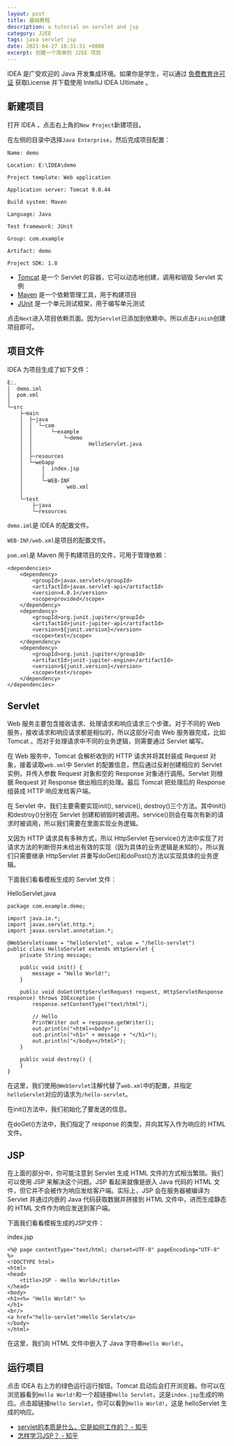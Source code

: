 ```yaml
---
layout: post
title: 基础教程
description: a tutorial on servlet and jsp
category: J2EE
tags: java servlet jsp
date: 2021-04-27 18:31:51 +0800
excerpt: 创建一个简单的 J2EE 项目
---
```


IDEA 是广受欢迎的 Java 开发集成环境。如果你是学生，可以通过 [免费教育许可证](https://www.jetbrains.com/zh-cn/community/education/#students) 获取License 并下载使用 IntelliJ IDEA Ultimate 。

## 新建项目

打开 IDEA ，点击右上角的`New Project`新建项目。

在左侧的目录中选择`Java Enterprise`，然后完成项目配置：

```
Name: demo

Location: E:\IDEA\demo

Project template: Web application

Application server: Tomcat 9.0.44

Build system: Maven

Language: Java

Test framework: JUnit

Group: com.example

Artifact: demo

Project SDK: 1.8
```

- [Tomcat](https://tomcat.apache.org/) 是一个 Servlet 的容器，它可以动态地创建，调用和销毁 Servlet 实例
- [Maven](http://maven.apache.org/) 是一个依赖管理工具，用于构建项目
- [JUnit](https://junit.org/junit5/) 是一个单元测试框架，用于编写单元测试

点击`Next`进入项目依赖页面。因为`Servlet`已添加到依赖中。所以点击`Finish`创建项目即可。

## 项目文件

IDEA 为项目生成了如下文件：

```
E:.
│  demo.iml
│  pom.xml
│
└─src
    ├─main
    │  ├─java
    │  │  └─com
    │  │      └─example
    │  │          └─demo
    │  │                  HelloServlet.java
    │  │
    │  ├─resources
    │  └─webapp
    │      │  index.jsp
    │      │
    │      └─WEB-INF
    │              web.xml
    │
    └─test
        ├─java
        └─resources
```

`demo.iml`是 IDEA 的配置文件。

`WEB-INF/web.xml`是项目的配置文件。

`pom.xml`是 Maven 用于构建项目的文件，可用于管理依赖：

```
<dependencies>
    <dependency>
        <groupId>javax.servlet</groupId>
        <artifactId>javax.servlet-api</artifactId>
        <version>4.0.1</version>
        <scope>provided</scope>
    </dependency>
    <dependency>
        <groupId>org.junit.jupiter</groupId>
        <artifactId>junit-jupiter-api</artifactId>
        <version>${junit.version}</version>
        <scope>test</scope>
    </dependency>
    <dependency>
        <groupId>org.junit.jupiter</groupId>
        <artifactId>junit-jupiter-engine</artifactId>
        <version>${junit.version}</version>
        <scope>test</scope>
    </dependency>
</dependencies>
```

## Servlet

Web 服务主要包含接收请求、处理请求和响应请求三个步骤。对于不同的 Web 服务，接收请求和响应请求都是相似的，所以这部分可由 Web 服务器完成，比如 Tomcat 。而对于处理请求中不同的业务逻辑，则需要通过 Servlet 编写。

在 Web 服务中，Tomcat 会解析收到的 HTTP 请求并将其封装成 Request 对象，接着读取`web.xml`中 Servlet 的配置信息，然后通过反射创建相应的 Servlet 实例，并传入参数 Request 对象和空的 Response 对象进行调用。Servlet 则根据 Request 对 Response 做出相应的处理。最后 Tomcat 把处理后的 Response 组装成 HTTP 响应发给客户端。

在 Servlet 中，我们主要需要实现init(), service(), destroy()三个方法。其中init()和destroy()分别在 Servlet 创建和销毁时被调用。service()则会在每次有新的请求时被调用，所以我们需要在里面实现业务逻辑。

又因为 HTTP 请求具有多种方式，所以 HttpServlet 在service()方法中实现了对请求方法的判断但并未给出有效的实现（因为具体的业务逻辑是未知的）。所以我们只需要继承 HttpServlet 并重写doGet()和doPost()方法以实现具体的业务逻辑。

下面我们看看模板生成的 Servlet 文件：

HelloServlet.java

```
package com.example.demo;

import java.io.*;
import javax.servlet.http.*;
import javax.servlet.annotation.*;

@WebServlet(name = "helloServlet", value = "/hello-servlet")
public class HelloServlet extends HttpServlet {
    private String message;

    public void init() {
        message = "Hello World!";
    }

    public void doGet(HttpServletRequest request, HttpServletResponse response) throws IOException {
        response.setContentType("text/html");

        // Hello
        PrintWriter out = response.getWriter();
        out.println("<html><body>");
        out.println("<h1>" + message + "</h1>");
        out.println("</body></html>");
    }

    public void destroy() {
    }
}
```

在这里，我们使用`@WebServlet`注解代替了`web.xml`中的配置，并指定`helloServlet`对应的请求为`/hello-servlet`。

在init()方法中，我们初始化了要发送的信息。

在doGet()方法中，我们指定了 response 的类型，并向其写入作为响应的 HTML 文件。

## JSP

在上面的部分中，你可能注意到 Servlet 生成 HTML 文件的方式相当繁琐。我们可以使用 JSP 来解决这个问题。JSP 看起来就像是嵌入 Java 代码的 HTML 文件，但它并不会被作为响应发给客户端。实际上，JSP 会在服务器被编译为 Servlet 并通过内嵌的 Java 代码获取数据并拼接到 HTML 文件中，进而生成静态的 HTML 文件作为响应发送到客户端。

下面我们看看模板生成的JSP文件：

index.jsp

```
<%@ page contentType="text/html; charset=UTF-8" pageEncoding="UTF-8" %>
<!DOCTYPE html>
<html>
<head>
    <title>JSP - Hello World</title>
</head>
<body>
<h1><%= "Hello World!" %>
</h1>
<br/>
<a href="hello-servlet">Hello Servlet</a>
</body>
</html>
```

在这里，我们向 HTML 文件中嵌入了 Java 字符串`Hello World!`。

## 运行项目

点击 IDEA 右上方的绿色运行运行按钮。Tomcat 启动后会打开浏览器。你可以在浏览器看到`Hello World!`和一个超链接`Hello Servlet`，这是`index.jsp`生成的响应。点击超链接`Hello Servlet`，你可以看到`Hello World!`，这是 helloServlet 生成的响应。

- [servlet的本质是什么，它是如何工作的？ - 知乎](https://www.zhihu.com/question/21416727/answer/690289895)
- [怎样学习JSP？ - 知乎](https://www.zhihu.com/question/23984162/answer/689106407)